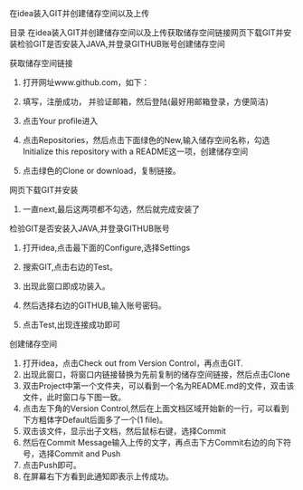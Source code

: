 在idea装入GIT并创建储存空间以及上传

目录 在idea装入GIT并创建储存空间以及上传获取储存空间链接网页下载GIT并安装检验GIT是否安装入JAVA,并登录GITHUB账号创建储存空间

获取储存空间链接

1. 打开网址www.github.com，如下：
   
2. 填写，注册成功， 并验证邮箱，然后登陆(最好用邮箱登录，方便简洁)
3. 点击Your profile进入
   
4. 点击Repositories，然后点击下面绿色的New,输入储存空间名称，勾选Initialize this repository with a README这一项，创建储存空间 
    
5. 点击绿色的Clone or download，复制链接。
    

网页下载GIT并安装

1. 一直next,最后这两项都不勾选，然后就完成安装了

检验GIT是否安装入JAVA,并登录GITHUB账号

1. 打开idea,点击最下面的Configure,选择Settings



1. 搜索GIT,点击右边的Test。
2. 出现此窗口即成功装入。
   
3. 然后选择右边的GITHUB,输入账号密码。
4. 点击Test,出现连接成功即可



创建储存空间

1. 打开idea，点击Check out from Version Control，再点击GIT.
2. 出现此窗口，将窗口内链接替换为先前复制的储存空间链接，然后点击Clone
3. 双击Project中第一个文件夹，可以看到一个名为README.md的文件，双击该文件，此时窗口与下图一致。
4. 点击左下角的Version Control,然后在上面文档区域开始新的一行，可以看到下方粗体字Default后面多了一个(1 file)。
5. 双击该文件，显示出子文档，然后鼠标右键，选择Commit
6. 然后在Commit Message输入上传的文字，再点击下方Commit右边的向下符号，选择Commit and Push
7. 点击Push即可。
8. 在屏幕右下方看到此通知即表示上传成功。

